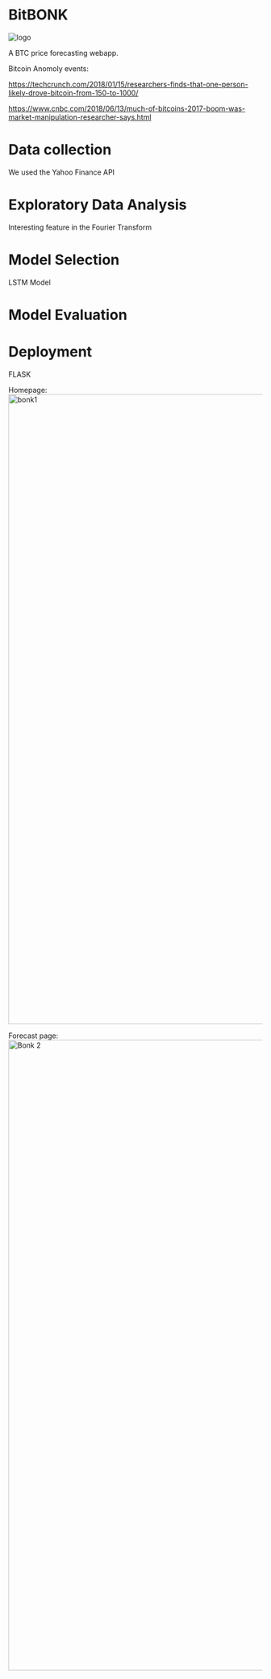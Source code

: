 # BitBONK
![logo](https://user-images.githubusercontent.com/37347053/192898150-da77e13a-7220-4eea-8205-543328aa3472.jpg)

A BTC price forecasting webapp.

Bitcoin Anomoly events:

https://techcrunch.com/2018/01/15/researchers-finds-that-one-person-likely-drove-bitcoin-from-150-to-1000/

https://www.cnbc.com/2018/06/13/much-of-bitcoins-2017-boom-was-market-manipulation-researcher-says.html

# Data collection
We used the Yahoo Finance API

# Exploratory Data Analysis
Interesting feature in the Fourier Transform 
# Model Selection
LSTM Model
# Model Evaluation

# Deployment
FLASK

Homepage:
<img width="1247" alt="bonk1" src="https://user-images.githubusercontent.com/37347053/192900005-db778628-a7d8-421f-b4ee-d7a15fd33432.png">

Forecast page:
<img width="1248" alt="Bonk 2" src="https://user-images.githubusercontent.com/37347053/192900021-20877564-051b-43ee-a46d-323fe6e61e89.png">
